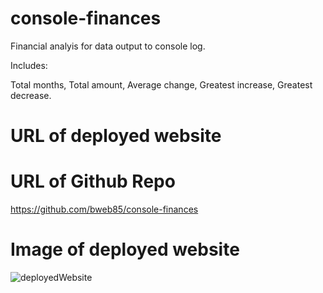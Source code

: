 # console-finances

Financial analyis for data output to console log. 

Includes:

Total months,
Total amount, 
Average change, 
Greatest increase, 
Greatest decrease. 

# URL of deployed website


# URL of Github Repo
https://github.com/bweb85/console-finances

# Image of deployed website
![deployedWebsite](/Images/deployedWebsite.pnggit)



